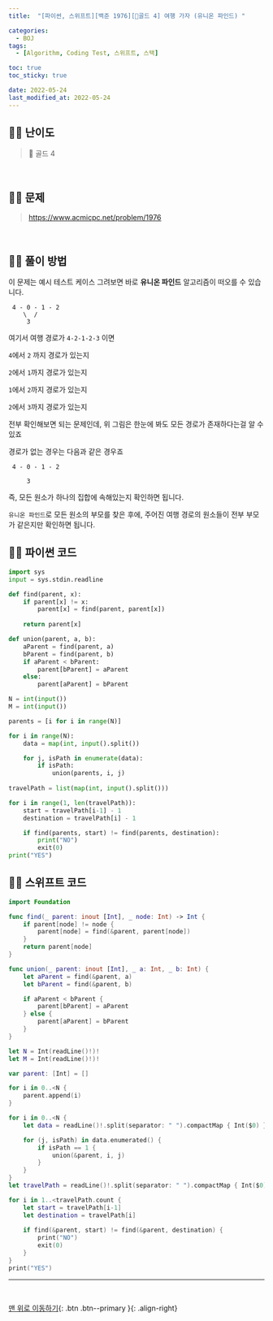 ```yaml
---
title:  "[파이썬, 스위프트][백준 1976][💛골드 4] 여행 가자 (유니온 파인드) " 

categories:
  - BOJ
tags:
  - [Algorithm, Coding Test, 스위프트, 스택]

toc: true
toc_sticky: true

date: 2022-05-24
last_modified_at: 2022-05-24
---
```


## 🧞‍♂️ 난이도 

> 💛 골드 4

<br>

## 🧞‍♂️ 문제

> <https://www.acmicpc.net/problem/1976>

<br>

## 🧞‍♂️ 풀이 방법

이 문제는 예시 테스트 케이스 그려보면 바로 **유니온 파인드** 알고리즘이 떠오를 수 있습니다.

```
 4 - 0 - 1 - 2
    \  /
     3
```
여기서 여행 경로가 `4-2-1-2-3` 이면

`4`에서 `2` 까지 경로가 있는지

`2`에서 `1`까지 경로가 있는지

`1`에서 `2`까지 경로가 있는지 

`2`에서 `3`까지 경로가 있는지

전부 확인해보면 되는 문제인데, 위 그림은 한눈에 봐도 모든 경로가 존재하다는걸 알 수 있죠

경로가 없는 경우는 다음과 같은 경우죠

```
 4 - 0 - 1 - 2
 
     3
```
즉, 모든 원소가 하나의 집합에 속해있는지 확인하면 됩니다.

`유니온 파인드`로 모든 원소의 부모를 찾은 후에, 
주어진 여행 경로의 원소들이 전부 부모가 같은지만 확인하면 됩니다.

## 🧞‍♂️ 파이썬 코드
```python
import sys
input = sys.stdin.readline

def find(parent, x):
    if parent[x] != x:
        parent[x] = find(parent, parent[x])
    
    return parent[x]

def union(parent, a, b):
    aParent = find(parent, a)
    bParent = find(parent, b)
    if aParent < bParent:
        parent[bParent] = aParent
    else:
        parent[aParent] = bParent

N = int(input())
M = int(input())

parents = [i for i in range(N)]

for i in range(N):
    data = map(int, input().split())

    for j, isPath in enumerate(data):
        if isPath:
            union(parents, i, j)
            
travelPath = list(map(int, input().split()))

for i in range(1, len(travelPath)):
    start = travelPath[i-1] - 1
    destination = travelPath[i] - 1

    if find(parents, start) != find(parents, destination):
        print("NO")
        exit(0)
print("YES")
```

## 🧞‍♂️ 스위프트 코드

```swift
import Foundation

func find(_ parent: inout [Int], _ node: Int) -> Int {
    if parent[node] != node {
        parent[node] = find(&parent, parent[node])
    }
    return parent[node]
}

func union(_ parent: inout [Int], _ a: Int, _ b: Int) {
    let aParent = find(&parent, a)
    let bParent = find(&parent, b)

    if aParent < bParent {
        parent[bParent] = aParent
    } else {
        parent[aParent] = bParent
    }
}

let N = Int(readLine()!)!
let M = Int(readLine()!)!

var parent: [Int] = []

for i in 0..<N {
    parent.append(i)
}

for i in 0..<N {
    let data = readLine()!.split(separator: " ").compactMap { Int($0) }

    for (j, isPath) in data.enumerated() {
        if isPath == 1 {
            union(&parent, i, j)
        }
    }
}
let travelPath = readLine()!.split(separator: " ").compactMap { Int($0)! - 1 }

for i in 1..<travelPath.count {
    let start = travelPath[i-1]
    let destination = travelPath[i]
    
    if find(&parent, start) != find(&parent, destination) {
        print("NO")
        exit(0)
    }
}
print("YES")
```
***
<br>

[맨 위로 이동하기](#){: .btn .btn--primary }{: .align-right}
